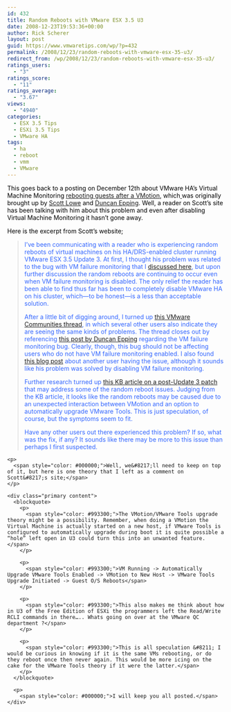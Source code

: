 ```yaml
---
id: 432
title: Random Reboots with VMware ESX 3.5 U3
date: 2008-12-23T19:53:36+00:00
author: Rick Scherer
layout: post
guid: https://www.vmwaretips.com/wp/?p=432
permalink: /2008/12/23/random-reboots-with-vmware-esx-35-u3/
redirect_from: /wp/2008/12/23/random-reboots-with-vmware-esx-35-u3/
ratings_users:
  - "3"
ratings_score:
  - "11"
ratings_average:
  - "3.67"
views:
  - "4940"
categories:
  - ESX 3.5 Tips
  - ESXi 3.5 Tips
  - VMware HA
tags:
  - ha
  - reboot
  - vmm
  - VMware
---
```

<span style="color: #000000;">This goes back to a posting on December 12th about VMware HA&#8217;s Virtual Machine Monitoring <a href="https://www.vmwaretips.com/wp/2008/12/12/vm-may-unexpectedly-reboot-when-using-ha-with-virtual-machine-monitoring/" target="_blank">rebooting guests after a VMotion</a>, which<a href="https://www.vmwaretips.com/wp/2008/12/12/vm-may-unexpectedly-reboot-when-using-ha-with-virtual-machine-monitoring/" target="_blank"> </a>was originally brought up by <a href="http://blog.scottlowe.org/2008/12/12/vmware-ha-problem-with-update-3/" target="_blank">Scott Lowe</a> and <a href="http://www.yellow-bricks.com/2008/12/12/vms-may-unexpectedly-reboot-when-using-vmware-ha-with-virtual-machine-monitoring/" target="_blank">Duncan Epping</a>. Well, a reader on Scott&#8217;s site has been talking with him about this problem and even after disabling Virtual Machine Monitoring it hasn&#8217;t gone away.</span>

<span style="color: #000000;"></span>

<span style="color: #000000;">Here is the excerpt from Scott&#8217;s website;</span>

> <div class="content">
>   <p>
>     <span style="color: #3366ff;">I’ve been communicating with a reader who is experiencing random reboots of virtual machines on his HA/DRS-enabled cluster running VMware ESX 3.5 Update 3. At first, I thought his problem was related to the bug with VM failure monitoring that I <a href="http://blog.scottlowe.org/2008/12/12/vmware-ha-problem-with-update-3/">discussed here</a>, but upon further discussion the random reboots are continuing to occur even when VM failure monitoring is disabled. The only relief the reader has been able to find thus far has been to completely disable VMware HA on his cluster, which—to be honest—is a less than acceptable solution.</span>
>   </p>
>   
>   <p>
>     <span style="color: #3366ff;">After a little bit of digging around, I turned up <a href="http://communities.vmware.com/thread/178417">this VMware Communities thread</a>, in which several other users also indicate they are seeing the same kinds of problems. The thread closes out by referencing <a href="http://www.yellow-bricks.com/2008/12/12/vms-may-unexpectedly-reboot-when-using-vmware-ha-with-virtual-machine-monitoring/">this post by Duncan Epping</a> regarding the VM failure monitoring bug. Clearly, though, this bug should not be affecting users who do not have VM failure monitoring enabled. I also found <a href="http://www.ivobeerens.nl/?p=180">this blog post</a> about another user having the issue, although it sounds like his problem was solved by disabling VM failure monitoring.</span>
>   </p>
>   
>   <p>
>     <span style="color: #3366ff;">Further research turned up <a href="http://kb.vmware.com/selfservice/microsites/search.do?language=en_US&cmd=displayKC&externalId=1007501">this KB article on a post-Update 3 patch</a> that may address some of the random reboot issues. Judging from the KB article, it looks like the random reboots may be caused due to an unexpected interaction between VMotion and an option to automatically upgrade VMware Tools. This is just speculation, of course, but the symptoms seem to fit.</span>
>   </p>
>   
>   <p>
>     <span style="color: #3366ff;">Have any other users out there experienced this problem? If so, what was the fix, if any? It sounds like there may be more to this issue than perhaps I first suspected.</span></div> </blockquote> 
>     
>     <p>
>       <span style="color: #000000;">Well, we&#8217;ll need to keep on top of it, but here is one theory that I left as a comment on Scott&#8217;s site;</span>
>     </p>
>     
>     <div class="primary content">
>       <blockquote>
>         <p>
>           <span style="color: #993300;">The VMotion/VMware Tools upgrade theory might be a possibility. Remember, when doing a VMotion the Virtual Machine is actually started on a new host, if VMware Tools is configured to automatically upgrade during boot it is quite possible a “hole” left open in U3 could turn this into an unwanted feature.</span>
>         </p>
>         
>         <p>
>           <span style="color: #993300;">VM Running -> Automatically Upgrade VMware Tools Enabled -> VMotion to New Host -> VMware Tools Upgrade Initiated -> Guest O/S Reboots</span>
>         </p>
>         
>         <p>
>           <span style="color: #993300;">This also makes me think about how in U3 of the Free Edition of ESXi the programmers left the Read/Write RCLI commands in there….. Whats going on over at the VMware QC department ?</span>
>         </p>
>         
>         <p>
>           <span style="color: #993300;">This is all speculation &#8211; I would be curious in knowing if it is the same VMs rebooting, or do they reboot once then never again. This would be more icing on the cake for the VMware Tools theory if it were the latter.</span>
>         </p>
>       </blockquote>
>       
>       <p>
>         <span style="color: #000000;">I will keep you all posted.</span></div>